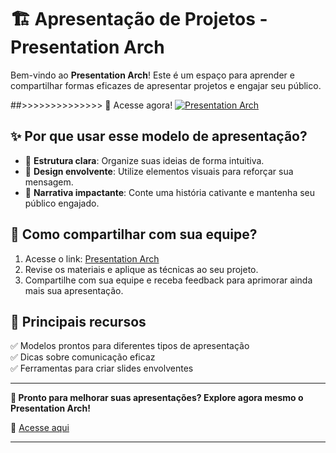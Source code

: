 # 🏗️ **Apresentação de Projetos - Presentation Arch**

Bem-vindo ao **Presentation Arch**! Este é um espaço para aprender e compartilhar formas eficazes de apresentar projetos e engajar seu público.

##>>>>>>>>>>>>>> 🔗 Acesse agora!
[![Presentation Arch](https://img.shields.io/badge/Acesse%20o%20site-Aqui-blue)](https://lima345.github.io/presentation-arch/)

## ✨ **Por que usar esse modelo de apresentação?**
- 🧩 **Estrutura clara**: Organize suas ideias de forma intuitiva.
- 🎨 **Design envolvente**: Utilize elementos visuais para reforçar sua mensagem.
- 🎤 **Narrativa impactante**: Conte uma história cativante e mantenha seu público engajado.

## 📢 **Como compartilhar com sua equipe?**
1. Acesse o link: [Presentation Arch](https://lima345.github.io/presentation-arch/)
2. Revise os materiais e aplique as técnicas ao seu projeto.
3. Compartilhe com sua equipe e receba feedback para aprimorar ainda mais sua apresentação.

## 🎯 **Principais recursos**
✅ Modelos prontos para diferentes tipos de apresentação  
✅ Dicas sobre comunicação eficaz  
✅ Ferramentas para criar slides envolventes  

---

**🚀 Pronto para melhorar suas apresentações? Explore agora mesmo o Presentation Arch!**  

📌 [Acesse aqui](https://lima345.github.io/presentation-arch/)

---
